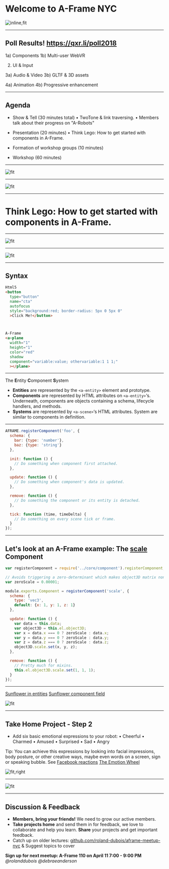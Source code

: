 # Welcome to A-Frame NYC
![inline,fit](images/aframeNYCmeetup169_109.jpg)

---

## Poll Results! https://qxr.li/poll2018

1a) Components
1b) Multi-user WebVR

2) UI & Input

3a) Audio & Video
3b) GLTF & 3D assets

4a) Animation 
4b) Progressive enhancement

---

## Agenda

* Show & Tell (30 minutes total)
  • TwoTone & link traversing.
  • Members talk about their progress on "A-Robots"

* Presentation (20 minutes)
  • Think Lego: How to get started with components in A-Frame.

* Formation of workshop groups (10 minutes)

* Workshop (60 minutes)



---

![fit](images/twotone.jpg)


---

![fit](images/A-Robots-status1.jpg)

---

# Think Lego: How to get started with components in A-Frame.

---

![fit](images/components-concept.jpg)

---

![fit](images/ecs.png)

---

## Syntax

```html
Html5
<button 
  type="button" 
  name="cta" 
  autofocus 
  style="background:red; border-radius: 5px 0 5px 0"
  >Click Me!</button>



A-Frame
<a-plane 
  width="1" 
  height="1" 
  color="red" 
  shadow 
  component="variable:value; othervariable:1 1 1;"
  ></plane>

```

---

The **E**ntity **C**omponent **S**ystem

* **Entities** are represented by the `<a-entity>` element and prototype.
* **Components** are represented by HTML attributes on `<a-entity>`‘s. Underneath, components are objects containing a schema, lifecycle handlers, and methods. 
* **Systems** are represented by `<a-scene>`‘s HTML attributes. System are similar to components in definition.

---

```js
AFRAME.registerComponent('foo', {
  schema: {
    bar: {type: 'number'},
    baz: {type: 'string'}
  },

  init: function () {
    // Do something when component first attached.
  },

  update: function () {
    // Do something when component's data is updated.
  },

  remove: function () {
    // Do something the component or its entity is detached.
  },

  tick: function (time, timeDelta) {
    // Do something on every scene tick or frame.
  }
});
```
---

## Let's look at an A-Frame example: The [scale](https://github.com/aframevr/aframe/blob/master/src/components/scale.js) Component

```js
var registerComponent = require('../core/component').registerComponent;

// Avoids triggering a zero-determinant which makes object3D matrix non-invertible.
var zeroScale = 0.00001;

module.exports.Component = registerComponent('scale', {
  schema: {
    type: 'vec3',
    default: {x: 1, y: 1, z: 1}
  },

  update: function () {
    var data = this.data;
    var object3D = this.el.object3D;
    var x = data.x === 0 ? zeroScale : data.x;
    var y = data.y === 0 ? zeroScale : data.y;
    var z = data.z === 0 ? zeroScale : data.z;
    object3D.scale.set(x, y, z);
  },

  remove: function () {
    // Pretty much for mixins.
    this.el.object3D.scale.set(1, 1, 1);
  }
});

```

---

[Sunflower in entities](https://a-frame-nyc-109-components1.glitch.me/)
[Sunflower component field](https://a-frame-nyc-109-components2.glitch.me/)

![fit](images/components-demo.jpg)

---

## Take Home Project - Step 2

* Add six basic emotional expressions to your robot:
  • Cheerful • Charmed • Amused
  • Surprised • Sad • Angry

Tip: You can achieve this expressions by looking into facial impressions, body posture, or other creative ways, maybe even words on a screen, sign or speaking bubble. See [Facebook reactions](https://www.wired.com/2016/02/facebook-reactions-totally-redesigned-like-button/) [The Emotion Wheel](https://positivepsychologyprogram.com/emotion-wheel/)

![fit,right](images/emotion.jpg)


---

![fit](images/robot_emotions.jpg)

---

## Discussion & Feedback

* **Members, bring your friends!** We need to grow our active members.
* **Take projects home** and send them in for feedback, we love to collaborate and help you learn. **Share** your projects and get important feedback.
* Catch up on older lectures: [github.com/roland-dubois/aframe-meetup-nyc](https://roland-dubois.github.io/aframe-meetup-nyc/) & Suggest topics to cover

**Sign up for next meetup: A-Frame 110 on April 11 7:00 - 9:00 PM**
*@rolanddubois* *@debraeanderson*